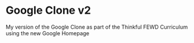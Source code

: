Google Clone v2
===============

My version of the Google Clone as part of the Thinkful FEWD Curriculum using
the new Google Homepage
